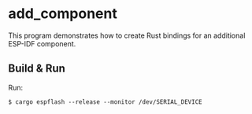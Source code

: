 # add_component

This program demonstrates how to create Rust bindings for an additional ESP-IDF component.

[M5Stamp C3U Mate]: https://docs.espressif.com/projects/esp-idf/en/latest/esp32c3/hw-reference/esp32c3/user-guide-devkitc-02.html

## Build & Run

Run:

```console
$ cargo espflash --release --monitor /dev/SERIAL_DEVICE
```
